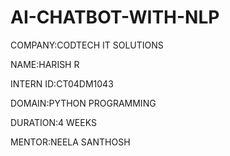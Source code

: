 # AI-CHATBOT-WITH-NLP

COMPANY:CODTECH IT SOLUTIONS

NAME:HARISH R

INTERN ID:CT04DM1043

DOMAIN:PYTHON PROGRAMMING

DURATION:4 WEEKS

MENTOR:NEELA SANTHOSH
